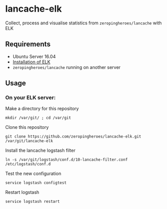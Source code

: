 # lancache-elk
Collect, process and visualise statistics from `zeropingheroes/lancache` with ELK

## Requirements

* Ubuntu Server 16.04
* [Installation of ELK](https://www.digitalocean.com/community/tutorials/how-to-install-elasticsearch-logstash-and-kibana-elk-stack-on-ubuntu-14-04)
* `zeropingheroes/lancache` running on another server

## Usage

### On your ELK server:

Make a directory for this repository

`mkdir /var/git/ ; cd /var/git`

Clone this repository

`git clone https://github.com/zeropingheroes/lancache-elk.git /var/git/lancache-elk`

Install the lancache logstash filter

`ln -s /var/git/logstash/conf.d/10-lancache-filter.conf /etc/logstash/conf.d`

Test the new configuration

`service logstash configtest`

Restart logstash

`service logstash restart`

